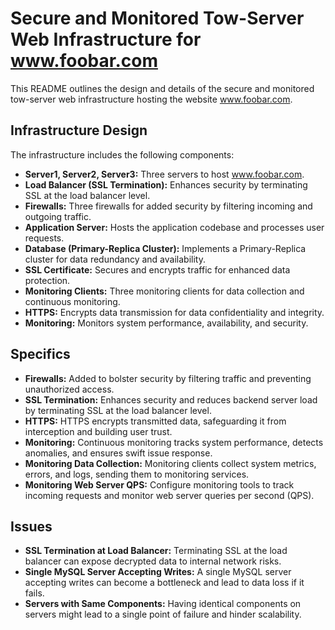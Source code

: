 # Secure and Monitored Tow-Server Web Infrastructure for www.foobar.com

This README outlines the design and details of the secure and monitored tow-server web infrastructure hosting the website www.foobar.com.

## Infrastructure Design

The infrastructure includes the following components:
- **Server1, Server2, Server3:** Three servers to host www.foobar.com.
- **Load Balancer (SSL Termination):** Enhances security by terminating SSL at the load balancer level.
- **Firewalls:** Three firewalls for added security by filtering incoming and outgoing traffic.
- **Application Server:** Hosts the application codebase and processes user requests.
- **Database (Primary-Replica Cluster):** Implements a Primary-Replica cluster for data redundancy and availability.
- **SSL Certificate:** Secures and encrypts traffic for enhanced data protection.
- **Monitoring Clients:** Three monitoring clients for data collection and continuous monitoring.
- **HTTPS:** Encrypts data transmission for data confidentiality and integrity.
- **Monitoring:** Monitors system performance, availability, and security.

## Specifics

- **Firewalls:** Added to bolster security by filtering traffic and preventing unauthorized access.
- **SSL Termination:** Enhances security and reduces backend server load by terminating SSL at the load balancer level.
- **HTTPS:** HTTPS encrypts transmitted data, safeguarding it from interception and building user trust.
- **Monitoring:** Continuous monitoring tracks system performance, detects anomalies, and ensures swift issue response.
- **Monitoring Data Collection:** Monitoring clients collect system metrics, errors, and logs, sending them to monitoring services.
- **Monitoring Web Server QPS:** Configure monitoring tools to track incoming requests and monitor web server queries per second (QPS).

## Issues

- **SSL Termination at Load Balancer:** Terminating SSL at the load balancer can expose decrypted data to internal network risks.
- **Single MySQL Server Accepting Writes:** A single MySQL server accepting writes can become a bottleneck and lead to data loss if it fails.
- **Servers with Same Components:** Having identical components on servers might lead to a single point of failure and hinder scalability.

